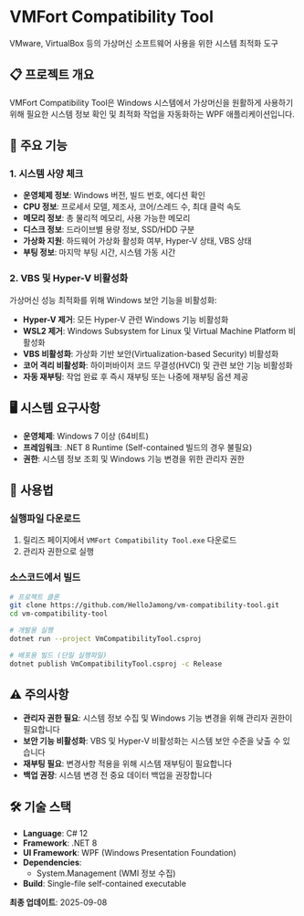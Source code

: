 # VMFort Compatibility Tool

VMware, VirtualBox 등의 가상머신 소프트웨어 사용을 위한 시스템 최적화 도구

## 📋 프로젝트 개요

VMFort Compatibility Tool은 Windows 시스템에서 가상머신을 원활하게 사용하기 위해 필요한 시스템 정보 확인 및 최적화 작업을 자동화하는 WPF 애플리케이션입니다.

## 🎯 주요 기능

### 1. **시스템 사양 체크**
- **운영체제 정보**: Windows 버전, 빌드 번호, 에디션 확인
- **CPU 정보**: 프로세서 모델, 제조사, 코어/스레드 수, 최대 클럭 속도
- **메모리 정보**: 총 물리적 메모리, 사용 가능한 메모리
- **디스크 정보**: 드라이브별 용량 정보, SSD/HDD 구분
- **가상화 지원**: 하드웨어 가상화 활성화 여부, Hyper-V 상태, VBS 상태
- **부팅 정보**: 마지막 부팅 시간, 시스템 가동 시간

### 2. **VBS 및 Hyper-V 비활성화**
가상머신 성능 최적화를 위해 Windows 보안 기능을 비활성화:

- **Hyper-V 제거**: 모든 Hyper-V 관련 Windows 기능 비활성화
- **WSL2 제거**: Windows Subsystem for Linux 및 Virtual Machine Platform 비활성화  
- **VBS 비활성화**: 가상화 기반 보안(Virtualization-based Security) 비활성화
- **코어 격리 비활성화**: 하이퍼바이저 코드 무결성(HVCI) 및 관련 보안 기능 비활성화
- **자동 재부팅**: 작업 완료 후 즉시 재부팅 또는 나중에 재부팅 옵션 제공

## 🖥️ 시스템 요구사항

- **운영체제**: Windows 7 이상 (64비트)
- **프레임워크**: .NET 8 Runtime (Self-contained 빌드의 경우 불필요)
- **권한**: 시스템 정보 조회 및 Windows 기능 변경을 위한 관리자 권한

## 🚀 사용법

### 실행파일 다운로드
1. 릴리즈 페이지에서 `VMFort Compatibility Tool.exe` 다운로드
2. 관리자 권한으로 실행

### 소스코드에서 빌드
```bash
# 프로젝트 클론
git clone https://github.com/HelloJamong/vm-compatibility-tool.git
cd vm-compatibility-tool

# 개발용 실행
dotnet run --project VmCompatibilityTool.csproj

# 배포용 빌드 (단일 실행파일)
dotnet publish VmCompatibilityTool.csproj -c Release
```

## ⚠️ 주의사항

- **관리자 권한 필요**: 시스템 정보 수집 및 Windows 기능 변경을 위해 관리자 권한이 필요합니다
- **보안 기능 비활성화**: VBS 및 Hyper-V 비활성화는 시스템 보안 수준을 낮출 수 있습니다
- **재부팅 필요**: 변경사항 적용을 위해 시스템 재부팅이 필요합니다
- **백업 권장**: 시스템 변경 전 중요 데이터 백업을 권장합니다

## 🛠️ 기술 스택

- **Language**: C# 12
- **Framework**: .NET 8
- **UI Framework**: WPF (Windows Presentation Foundation)
- **Dependencies**: 
  - System.Management (WMI 정보 수집)
- **Build**: Single-file self-contained executable



**최종 업데이트**: 2025-09-08
